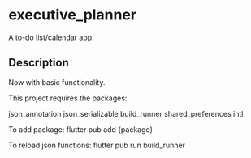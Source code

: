 # executive_planner

A to-do list/calendar app.

## Description

Now with basic functionality.

This project requires the packages:

json_annotation
json_serializable
build_runner
shared_preferences
intl

To add package:
flutter pub add {package}

To reload json functions:
flutter pub run build_runner
